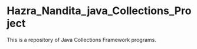 # Hazra_Nandita_java_Collections_Project
This is a repository of Java Collections Framework programs.
